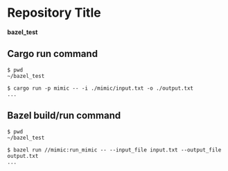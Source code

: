 # Repository Title
   
**bazel_test**

## Cargo run command 
```
$ pwd
~/bazel_test

$ cargo run -p mimic -- -i ./mimic/input.txt -o ./output.txt
...
```

## Bazel build/run command
```
$ pwd
~/bazel_test

$ bazel run //mimic:run_mimic -- --input_file input.txt --output_file output.txt
...
```
